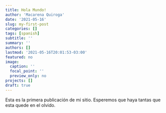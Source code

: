 ```yaml
---
title: Hola Mundo!
author: 'Macarena Quiroga'
date: '2021-05-16'
slug: my-first-post
categories: []
tags: [spanish]
subtitle: ''
summary: ''
authors: []
lastmod: '2021-05-16T20:01:53-03:00'
featured: no
image:
  caption: ''
  focal_point: ''
  preview_only: no
projects: []
draft: true
---
```

Esta es la primera publicación de mi sitio. Esperemos que haya tantas que esta quede en el olvido.
